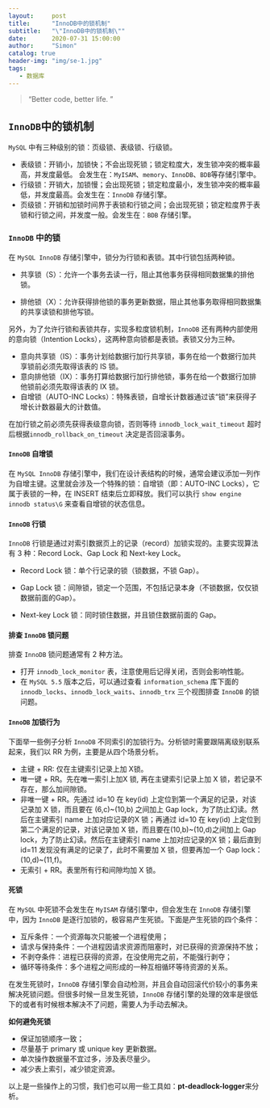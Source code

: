 ```yaml
---
layout:     post
title:      "InnoDB中的锁机制"
subtitle:   "\"InnoDB中的锁机制\""
date:       2020-07-31 15:00:00
author:     "Simon"
catalog: true
header-img: "img/se-1.jpg"
tags:
   - 数据库
---
```


> “Better code, better life. ”

## `InnoDB`中的锁机制

 `MySQL` 中有三种级别的锁：页级锁、表级锁、行级锁。

* 表级锁：开销小，加锁快；不会出现死锁；锁定粒度大，发生锁冲突的概率最高，并发度最低。 会发生在：`MyISAM`、`memory`、`InnoDB`、`BDB`等存储引擎中。
* 行级锁：开销大，加锁慢；会出现死锁；锁定粒度最小，发生锁冲突的概率最低，并发度最高。会发生在：`InnoDB` 存储引擎。
* 页级锁：开销和加锁时间界于表锁和行锁之间；会出现死锁；锁定粒度界于表锁和行锁之间，并发度一般。会发生在：`BDB` 存储引擎。

### `InnoDB` 中的锁

在 `MySQL InnoDB` 存储引擎中，锁分为行锁和表锁。其中行锁包括两种锁。

* 共享锁（S）：允许一个事务去读一行，阻止其他事务获得相同数据集的排他锁。

* 排他锁（X）：允许获得排他锁的事务更新数据，阻止其他事务取得相同数据集的共享读锁和排他写锁。

另外，为了允许行锁和表锁共存，实现多粒度锁机制，`InnoDB` 还有两种内部使用的意向锁（Intention Locks），这两种意向锁都是表锁。表锁又分为三种。

* 意向共享锁（IS）：事务计划给数据行加行共享锁，事务在给一个数据行加共享锁前必须先取得该表的 IS 锁。
* 意向排他锁（IX）：事务打算给数据行加行排他锁，事务在给一个数据行加排他锁前必须先取得该表的 IX 锁。
* 自增锁（AUTO-INC Locks）：特殊表锁，自增长计数器通过该“锁”来获得子增长计数器最大的计数值。

在加行锁之前必须先获得表级意向锁，否则等待 `innodb_lock_wait_timeout` 超时后根据`innodb_rollback_on_timeout` 决定是否回滚事务。

#### `InnoDB` 自增锁

在 `MySQL InnoDB` 存储引擎中，我们在设计表结构的时候，通常会建议添加一列作为自增主键。这里就会涉及一个特殊的锁：自增锁（即：AUTO-INC Locks），它属于表锁的一种，在 INSERT 结束后立即释放。我们可以执行 `show engine innodb status\G` 来查看自增锁的状态信息。

#### `InnoDB` 行锁

`InnoDB` 行锁是通过对索引数据页上的记录（record）加锁实现的。主要实现算法有 3 种：Record Lock、Gap Lock 和 Next-key Lock。

* Record Lock 锁：单个行记录的锁（锁数据，不锁 Gap）。

* Gap Lock 锁：间隙锁，锁定一个范围，不包括记录本身（不锁数据，仅仅锁数据前面的Gap）。

* Next-key Lock 锁：同时锁住数据，并且锁住数据前面的 Gap。

#### 排查 `InnoDB` 锁问题

排查 `InnoDB` 锁问题通常有 2 种方法。

* 打开 `innodb_lock_monitor` 表，注意使用后记得关闭，否则会影响性能。
* 在 `MySQL 5.5` 版本之后，可以通过查看 `information_schema` 库下面的 `innodb_locks`、`innodb_lock_waits`、`innodb_trx` 三个视图排查 `InnoDB` 的锁问题。

#### `InnoDB` 加锁行为

下面举一些例子分析 `InnoDB` 不同索引的加锁行为。分析锁时需要跟隔离级别联系起来，我们以 RR 为例，主要是从四个场景分析。

* 主键 + RR: 仅在主键索引记录上加 X锁。
* 唯一键 + RR。先在唯一索引上加X 锁, 再在主键索引记录上加 X 锁，若记录不存在，那么加间隙锁。
* 非唯一键 + RR。先通过 id=10 在 key(id) 上定位到第一个满足的记录，对该记录加 X 锁，而且要在 (6,c)~(10,b) 之间加上 Gap lock，为了防止幻读。然后在主键索引 name 上加对应记录的X 锁；再通过 id=10 在 key(id) 上定位到第二个满足的记录，对该记录加 X 锁，而且要在(10,b)~(10,d)之间加上 Gap lock，为了防止幻读。然后在主键索引 name 上加对应记录的X 锁；最后直到 id=11 发现没有满足的记录了，此时不需要加 X 锁，但要再加一个 Gap lock： (10,d)~(11,f)。
* 无索引 + RR。表里所有行和间隙均加 X 锁。

#### 死锁

在 `MySQL` 中死锁不会发生在 `MyISAM` 存储引擎中，但会发生在 `InnoDB` 存储引擎中，因为 `InnoDB` 是逐行加锁的，极容易产生死锁。下面是产生死锁的四个条件：

* 互斥条件：一个资源每次只能被一个进程使用； 
* 请求与保持条件：一个进程因请求资源而阻塞时，对已获得的资源保持不放； 
* 不剥夺条件：进程已获得的资源，在没使用完之前，不能强行剥夺； 
* 循环等待条件：多个进程之间形成的一种互相循环等待资源的关系。

在发生死锁时，`InnoDB` 存储引擎会自动检测，并且会自动回滚代价较小的事务来解决死锁问题。但很多时候一旦发生死锁，`InnoDB` 存储引擎的处理的效率是很低下的或者有时候根本解决不了问题，需要人为手动去解决。

**如何避免死锁**

* 保证加锁顺序一致；
* 尽量基于 primary 或 unique key 更新数据。
* 单次操作数据量不宜过多，涉及表尽量少。
* 减少表上索引，减少锁定资源。

以上是一些操作上的习惯，我们也可以用一些工具如：**pt-deadlock-logger**来分析。
